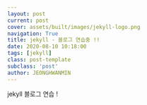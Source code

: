 ```yaml
---
layout: post
current: post
cover: assets/built/images/jekyll-logo.png
navigation: True
title: jekyll - 블로그 연습중 !!
date: 2020-08-10 10:18:00
tags: [jekyll]
class: post-template
subclass: 'post'
author: JEONGHWANMIN
---
```


jekyll 블로그 연습 !
